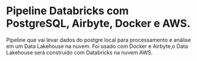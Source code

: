 # Pipeline Databricks com PostgreSQL, Airbyte, Docker e AWS.
Pipeline que vai levar dados do postgre local para processamento e análise em um Data Lakehouse na nuvem.
Foi usado com Docker e Airbyte,o Data Lakehouse será construído com Databricks na nuvem AWS.
